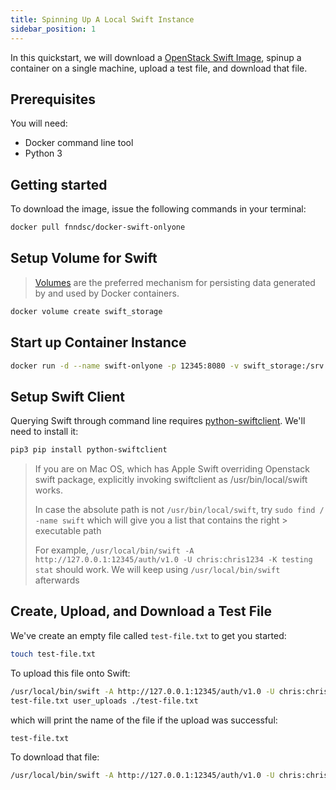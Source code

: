 ```yaml
---
title: Spinning Up A Local Swift Instance
sidebar_position: 1
---
```


[//]: # (Copyright 2024 Paion Data)

[//]: # (Licensed under the Apache License, Version 2.0 &#40;the "License"&#41;;)
[//]: # (you may not use this file except in compliance with the License.)
[//]: # (You may obtain a copy of the License at)

[//]: # (    http://www.apache.org/licenses/LICENSE-2.0)

[//]: # (Unless required by applicable law or agreed to in writing, software)
[//]: # (distributed under the License is distributed on an "AS IS" BASIS,)
[//]: # (WITHOUT WARRANTIES OR CONDITIONS OF ANY KIND, either express or implied.)
[//]: # (See the License for the specific language governing permissions and)
[//]: # (limitations under the License.)

In this quickstart, we will download a [OpenStack Swift Image](https://hub.docker.com/r/fnndsc/docker-swift-onlyone),
spinup a container on a single machine, upload a test file, and download that file.

Prerequisites
-------------

You will need:

* Docker command line tool
* Python 3

Getting started
---------------

To download the image, issue the following commands in your terminal:

```bash
docker pull fnndsc/docker-swift-onlyone
```

Setup Volume for Swift
----------------------

> [Volumes](https://docs.docker.com/storage/volumes/) are the preferred mechanism for persisting data generated by and
> used by Docker containers.

```bash
docker volume create swift_storage
```

Start up Container Instance
---------------------------

```bash
docker run -d --name swift-onlyone -p 12345:8080 -v swift_storage:/srv -t fnndsc/docker-swift-onlyone
```

Setup Swift Client
------------------

Querying Swift through command line requires [python-swiftclient](https://pypi.org/project/python-swiftclient/). We'll
need to install it:

```bash
pip3 pip install python-swiftclient
```

> If you are on Mac OS, which has Apple Swift overriding Openstack swift package, explicitly invoking swiftclient as
> /usr/bin/local/swift works.
>
> In case the absolute path is not `/usr/bin/local/swift`, try `sudo find / -name swift` which will give you a list
> that contains the right > executable path
>
> For example, `/usr/local/bin/swift -A http://127.0.0.1:12345/auth/v1.0 -U chris:chris1234 -K testing stat` should
> work. We will keep using `/usr/local/bin/swift` afterwards

Create, Upload, and Download a Test File
----------------------------------------

We've create an empty file called `test-file.txt` to get you started:

```bash
touch test-file.txt
```

To upload this file onto Swift:

```bash
/usr/local/bin/swift -A http://127.0.0.1:12345/auth/v1.0 -U chris:chris1234 -K testing upload --object-name
test-file.txt user_uploads ./test-file.txt
```

which will print the name of the file if the upload was successful:

```bash
test-file.txt
```

To download that file:

```bash
/usr/local/bin/swift -A http://127.0.0.1:12345/auth/v1.0 -U chris:chris1234 -K testing download user_uploads test-file.txt
```
